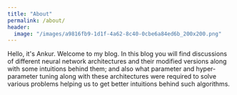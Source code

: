 ```yaml
---
title: "About"
permalink: /about/
header:
  image: "/images/a9816fb9-1d1f-4a62-8c40-0cbe6a84ed6b_200x200.png"
---
```


Hello, it's Ankur. Welcome to my blog. In this blog you will find discussions of different neural network architectures and their modified versions along with some intuitions behind them; and also what parameter and hyper-parameter tuning along with these architectures were required to solve various problems helping us to get better intuitions behind such algorithms.

